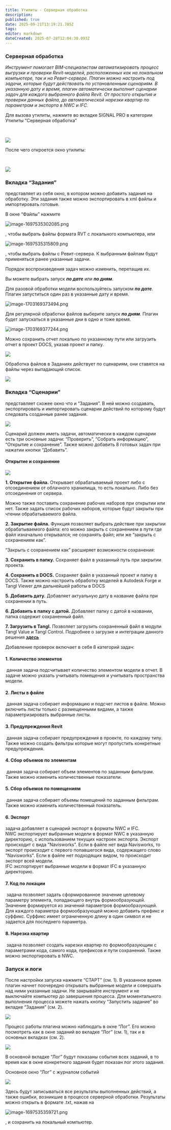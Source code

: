 ```yaml
---
title: Утилиты - Серверная обработка
description: 
published: true
date: 2025-09-21T13:19:21.785Z
tags: 
editor: markdown
dateCreated: 2025-07-28T12:04:30.093Z
---
```


### Серверная обработка

*Инструмент помогает BIM-специалистам автоматизировать процесс выгрузки и проверки Revit-моделей, расположенных как на локальном компьютере, так и на Ревит-сервере. Плагин можно настроить под задачи, которые будут действовать по установленным сценариям. В указанную дату и время, плагин автоматически выполнит сценарии задач для каждого выбранного файла Revit. От простого открытия и проверки данных файла, до автоматической нарезки квартир по параметрам и экспорта в NWC и IFC.*

Для вызова утилиты, нажмите во вкладке SIGNAL PRO в категории Утилиты “Серверная обработка”   
  
 

![](https://lh7-rt.googleusercontent.com/docsz/AD_4nXcWUKh__FQ_pzHfS6PLk9ifNVmFWzvjuCK7-gA49jVtRH39wtTFMvUyJbCSKhNd9m5GB2jZormhu1JfDjBt2RFnLoFv7icskBFs526XdZRuf7ylqjy30swXkPohiREVYNV0j-MMCQ?key=yp7HKceSXo588Q-RfsVx8Q)

  
  
После чего откроется окно утилиты:  
  
 

![](https://lh7-rt.googleusercontent.com/docsz/AD_4nXcTRbfpfMongMzFvS-kJ9eeTCkcmdEG_byt_R-j4O3CgbBLpvynkhQnL3-zVP9e9uLXTsL-fdjR-Bo0eRBGFyoOdJcvOCOYXVqhM6XL2nPgftygehyOSvGysQQB7ANPyTkd8hR_Sw?key=yp7HKceSXo588Q-RfsVx8Q)

### **Вкладка “Задания”** 

представляет из себя окно, в котором можно добавить задания на обработку. Эти задания также можно экспортировать в xml файлы и импортировать готовые.

В окне “Файлы” нажмите 

![image-1697535302085.png](https://lh7-rt.googleusercontent.com/docsz/AD_4nXcqIZgqTZQxihZv4Gv4f1vc4SuARGQ2qLKTje4hnyVOtYH7Atw1uzKJ330lvnPoreCjFy6wEB_an1u3VvwCiXOhUD-GmhrnPAQdG3FihsXcYMVNvAZ84QC6K9OGgvHPscmCJFRR?key=yp7HKceSXo588Q-RfsVx8Q)

, чтобы выбрать файлы формата RVT с локального компьютера, или 

![image-1697535315809.png](https://lh7-rt.googleusercontent.com/docsz/AD_4nXdUSzCCEoF6XRYMAUxD9xXNBslwlYtsCkas2ykS0Q5VlCxQ8yKf_scNYV3R0yUTq6zSUoUsIXF7sYkO5m6NFug3OFewgWgmfZxVU4e8n1u2KxNA42ExYRAgdnaidhI_LJFPW3gjHw?key=yp7HKceSXo588Q-RfsVx8Q)

, чтобы выбрать файлы с Ревит-сервера. К выбранным файлам будут применяться ранее указанные задачи.

Порядок воспроизведения задач можно изменить, перетащив их.

Вы можете выбрать запуск **_по дате_** или **_по дням_**.

Для разовой обработки модели воспользуйтесь запуском **_по дате_**. Плагин запуститься один раз в указанные дату и время.

![image-1703169373494.png](https://lh7-rt.googleusercontent.com/docsz/AD_4nXduQj4RmzzeBI377_rcmmuLNEXUEqymqfaXJ4t2ZJk0qAmVNsMkNWe8ionYqpR2yDLd977RP1bMe9TEcMDSST7lg_9BEpJvqv8kgE3zn2imX4aQrh0_la2jM77o4m2rZx8KQ_YU?key=yp7HKceSXo588Q-RfsVx8Q)

Для регулярной обработки файлов выберите запуск **_по дням_**. Плагин будет запускаться в указанные дни в одно и тоже время.

![image-1703169377244.png](https://lh7-rt.googleusercontent.com/docsz/AD_4nXdibhcpqBd7TBfLJcQHnR0QEdC_PsZ-otEGrQ34KoJjVbtKnJzlZ4hR_N3jBL9sPC2wPHQDo6XjalVOPVrc7vxweOm5nxbtacqW5WhCl-Kf_PtaBb9E7pGyjIVR_tn7z_YymXhu?key=yp7HKceSXo588Q-RfsVx8Q)

Можно сохранить отчет локально по указанному пути или загрузить отчет в проект DOCS, указав проект и папку.

![](https://lh7-rt.googleusercontent.com/docsz/AD_4nXccIJ80P727eWpgLJkClzaCm9VIbsMm8QdbV_2g45mpRuLRopvzGGb1r42SOIcoZbNmVudCyjlIfGuWWLV1klnspJ45MLVcdCXS1pjQvakrlbfNDTVlFuOSzLMhlu3azFRImf2c?key=yp7HKceSXo588Q-RfsVx8Q)

Обработка файлов в Заданиях действует по сценариям, они ставятся на файлы через выпадающий список.

![](https://lh7-rt.googleusercontent.com/docsz/AD_4nXdHS834iAHJ5afh7LkN3QZarUoRE_Gu-CLsJvyqJmAaW1b2SUQU_Yv5yV8ZLCm28zTOHro4I9Z95BuuHIix_VCkrzZ0sa_6cspsY1MB29S_I-WDdeZyKuT0BUtAQtiWIf_dlJuknA?key=yp7HKceSXo588Q-RfsVx8Q)

### **Вкладка “Сценарии”** 

представляет схожее окно что и “Задания”. В ней можно создавать, экспортировать и импортировать сценарии действий по которому будут следовать созданные ранее задания.

![](https://lh7-rt.googleusercontent.com/docsz/AD_4nXf_jekRSymZPzIYKHLwfGGsary_lMHcNTSHZhDPN05JLyBOSUfxrP1P85NP2qZ5EaJbORqs9UFs6egNvYwWWVpisldkE7Up8JCtSYNBhbvMdco1dLPoPBA1MH0DZ-0PmZI3viiufA?key=yp7HKceSXo588Q-RfsVx8Q)

Сценарий должен иметь задачи, автоматически в каждом сценарии есть три основные задачи: “Проверить”, “Собрать информацию”, “Открытие и сохранение”. Также можно добавить 8 готовых задач при нажатии кнопки “Добавить”.

#### **Открытие и сохранение**

![](https://lh7-rt.googleusercontent.com/docsz/AD_4nXfHtAu94h1aJfKCrhs23wG0oJtRnrqhBfQ8Fl0fXSiACw6k-pB4dtEdYJcmWSx0mpu6wOkkfdlV2R6r5jmsFZHhgrbu_1PKcKYDZoF0EtOlUFF0TGfnCM9K2vwsHhTwHPb1h_wi?key=yp7HKceSXo588Q-RfsVx8Q)

**1\. Открытие файла.** Открывает обрабатываемый проект либо с отсоединением от облачного хранилища, то есть локально. Либо без отсоединения от сервера.

Можно также поставить сохранение рабочих наборов при открытии или нет. Также задать список рабочих наборов, которые будут закрыты при чтении обрабатываемого файла.

**2\. Закрытие файла.** Функция позволяет выбрать действие при закрытии обрабатываемого файла: его можно закрыть с сохранением в пути где файл изначально открывался; не сохранять файл; или же “закрыть с сохранением как”.

“Закрыть с сохранением как” расширяет возможности сохранения:

**3\. Сохранить в папку.** Сохраняет файл в указанный путь при закрытии проекта.

**4\. Сохранить в DOCS.** Сохраняет файл в указанный проект и папку в DOCS. Также можно настроить обработку моделей в Autodesk Forge и Tangl Viewer для дальнейшей работы в DOCS

**5\. Добавить дату.** Добавляет актуальную дату в название файла при сохранении в путь.

**6\. Добавить в папку с датой.** Добавляет папку с датой в названии, папка содержит сохраненный файл.

**7\. Загрузить в Tangl.** Позволяет загрузить сохраненный файл в модули Tangl Value и Tangl Control. Подробнее о загрузке и интеграции данного решения [**_здесь_**](https://wiki.sgnl.pro/ru/docs/additional/tangl)

Добавление проверок включает в себя 8 категорий задач:

#### **1\. Количество элементов** 

 данная задача подсчитывает количество элементом модели в отчет. В задаче можно указать учитывать помещения и учитывать пространства модели.

#### **2\. Листы в файле** 

 данная задача собирает информацию и подсчет листов в файле. Можно включить листы только с размещенными видами, а также параметризировать выбранные листы.

#### **3\. Предупреждения Revit**

 данная задача собирает предупреждения в проекте, по каждому типу. Также можно создать фильтры которые могут пропустить конкретные предупреждения.

#### **4\. Сбор объемов по элементам**

 данная задача собирает объем элементов по заданным фильтрам. Также можно изменить количественные показатели.

#### **5\. Сбор объемов по помещениям**

 данная задача собирает объемы помещений по заданным фильтрам. Также можно изменить количественный показатель.

#### **6\. Экспорт**

задача добавляет в сценарий экспорт в форматы NWC и IFC.   
NWC экспортирует выбранные модели в формат NWC в указанную директорию, с использованием текущих настроек экспорта. Экспорт происходит с вида "Navisworks". Если в файле нет вида Navisworks, то экспорт происходит с первого попавшегося вида, содержащего слово "Navisworks". Если в файле нет подходящих видом, то происходит экспорт всей модели.  
IFC экспортирует выбранные модели в формат IFC в указанную директорию.

#### **7\. Код по локации**

 задача позволяет задать сформированное значение целевому параметру элемента, попадающего внутрь формообразующей. Значение формируется из значений параметров формообразующей. Для каждого параметра формообразующей можно добавить префикс и суффикс. Суффикс имеет ограниченную длину в один символ и не задается для последнего параметра.

#### **8\. Нарезка квартир**

 задача позволяет создать нарезки квартир по формообразующим с параметрами кода, самого кода, префиксов и пути сохранений. Также можно экспортировать в NWC.

### **Запуск и логи**

После настройки запуска нажмите “СТАРТ” (см. 1). В указанное время плагин начнет поочередно открывать выбранные модели и совершать над ними указанные задачи. Не закрывайте инструмент и не выключайте компьютер до завершения процесса. Для моментального выполнения процесса можете нажать кнопку “Запустить задание” во вкладке “Задания” (см. 2).

![](https://lh7-rt.googleusercontent.com/docsz/AD_4nXddox0gY92kPAYH3EtItK44np8gPI7fZVO72whj7N5T7bY29AvjFMMFZKf6X3l0JwKxfOqFJWan0bx-ERTXS9bTbaa7f7QT3eNhfZp3C5uSi4_gdR_m_CBccgZ2XTV4VruRoILd0w?key=yp7HKceSXo588Q-RfsVx8Q)

Процесс работы плагина можно наблюдать в окне “Лог”. Его можно посмотреть как в окне заданий во вкладке “Лог” (см. 1), так и в основных вкладках (см. 2).

![](https://lh7-rt.googleusercontent.com/docsz/AD_4nXdlJnP1HRcLPGWjbO3NqNBcn2potAZ1k1_60GOF7BoNXrMuLrKLKVJg6lUGeNEkf9qfNCYacQ65rz0ak6qebExG2cC2EKEw50qPY-DC3Vq8Yk_sBIt6W1zPUF7YcTnNtyjPzf3esQ?key=yp7HKceSXo588Q-RfsVx8Q)

В основной вкладке “Лог” будут показаны события всех заданий, в то время как в окне конкретного задания будет показан лог этого задания.

Основное окно “Лог” с журналом событий

![](https://lh7-rt.googleusercontent.com/docsz/AD_4nXdqX4OtkNxoQhvcFZyhRjoNFxgtk8wlFEJ6uLFMWDpyC6-BMOXWONZKQtUauC-02KYNvdnhTwTeFBNj9PXWFnN3NsRQzTKrqnaY2Mb4Gx8pUcZ73ukda8yhfpOHROY4VSmGM7QfzA?key=yp7HKceSXo588Q-RfsVx8Q)

Здесь будут записываться все результаты выполненных действий, а также ошибки, возникшие в процессе серверной обработки. Результаты можно открыть в формате .txt, нажав на 

![image-1697535359721.png](https://lh7-rt.googleusercontent.com/docsz/AD_4nXdbsmIgEHBxhh5VosbLlDoVmRZ2DzX3uED3A46ukilMhHMOi_G1R5EFlP8jhHR-rhCvZIARq7A-PHQftrBnQRdhSGbc9UoGAoCdXn7JxP01DnualqyRhM4EWMDrOJP1_zkqZyqfVw?key=yp7HKceSXo588Q-RfsVx8Q)

, и сохранить на локальный компьютер.